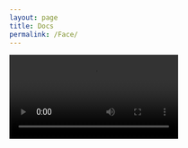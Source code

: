 ```yaml
---
layout: page
title: Docs
permalink: /Face/
---
```


<video controls >
      <source src="/inversion_3.mp4" type="video/mp4">
</videos>
